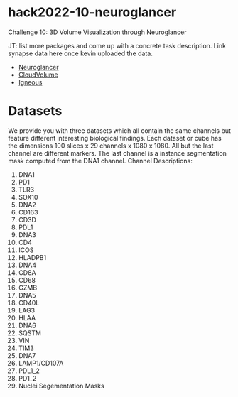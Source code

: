 # hack2022-10-neuroglancer
Challenge 10: 3D Volume Visualization through Neuroglancer


JT: list more packages and come up with a concrete task description. Link synapse data here once kevin uploaded the data. 


* [Neuroglancer](https://github.com/google/neuroglancer)
* [CloudVolume](https://github.com/seung-lab/cloud-volume)
* [Igneous](https://github.com/seung-lab/igneous)

# Datasets
We provide you with three datasets which all contain the same channels but feature different interesting biological findings. 
Each dataset or cube has the dimensions 100 slices x 29 channels x 1080 x 1080. All but the last channel are different markers. The last channel is a instance segmentation mask computed from the DNA1 channel.
Channel Descriptions:
1. DNA1
2. PD1
3. TLR3
4. SOX10
5. DNA2
6. CD163
7. CD3D
8. PDL1
9. DNA3
10. CD4
11. ICOS
12. HLADPB1
13. DNA4
14. CD8A
15. CD68
16. GZMB
17. DNA5
18. CD40L
19. LAG3
20. HLAA
21. DNA6
22. SQSTM
23. VIN
24. TIM3
25. DNA7
26. LAMP1/CD107A
27. PDL1_2
28. PD1_2
29. Nuclei Segementation Masks
